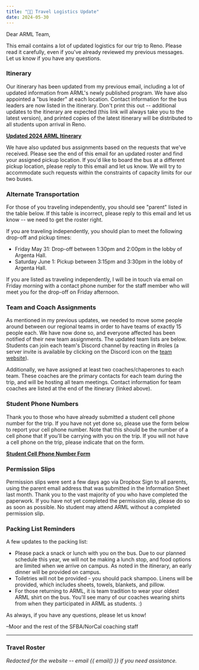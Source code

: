 ```yaml
---
title: "🚌🚌 Travel Logistics Update"
date: 2024-05-30
---
```


Dear ARML Team,

This email contains a lot of updated logistics for our trip to Reno.  Please
read it carefully, even if you've already reviewed my previous messages. Let us
know if you have any questions.

### Itinerary

Our itinerary has been updated from my previous email, including a lot of
updated information from ARML's newly published program. We have also appointed
a "bus leader" at each location. Contact information for the bus leaders are now
listed in the itinerary. Don't print this out -- additional updates to the
itinerary are expected (this link will always take you to the latest version),
and printed copies of the latest itinerary will be distributed to all students
upon arrival in Reno.

[**Updated 2024 ARML Itinerary**](https://drive.google.com/file/d/11g9xvPNLbPXW8MPVQNUxuQb-DbgFe4nh/view?usp=drive_link)

We have also updated bus assignments based on the requests that we've received. 
Please see the end of this email for an updated roster and find your assigned
pickup location. If you'd like to board the bus at a different pickup location,
please reply to this email and let us know. We will try to accommodate such
requests within the constraints of capacity limits for our two buses.

### Alternate Transportation

For those of you traveling independently, you should see "parent" listed in the
table below. If this table is incorrect, please reply to this email and let us
know -- we need to get the roster right.

If you are traveling independently, you should plan to meet the following
drop-off and pickup times: 
- Friday May 31: Drop-off between 1:30pm and 2:00pm in the lobby of Argenta
  Hall.
- Saturday June 1: Pickup between 3:15pm and 3:30pm in the lobby of Argenta
  Hall.

If you are listed as traveling independently, I will be in touch via email on
Friday morning with a contact phone number for the staff member who will meet
you for the drop-off on Friday afternoon.

### Team and Coach Assignments

As mentioned in my previous updates, we needed to move some people around
between our regional teams in order to have teams of exactly 15 people each.
We have now done so, and everyone affected has been notified of their new team
assignments. The updated team lists are below. Students can join each team's
Discord channel by reacting in #roles (a server invite is available by clicking
on the Discord icon on the [team website](/)). 

Additionally, we have assigned at least two coaches/chaperones to each team.
These coaches are the primary contacts for each team during the trip, and will
be hosting all team meetings.  Contact information for team coaches are listed
at the end of the itinerary (linked above).

### Student Phone Numbers

Thank you to those who have already submitted a student cell phone number for
the trip. If you have not yet done so, please use the form below to report your
cell phone number. Note that this should be the number of a cell phone that
If you'll be carrying with you on the trip. If you will not have a cell phone on
the trip, please indicate that on the form.

[**Student Cell Phone Number Form**](https://forms.gle/gAC4iNcHXAuFBhx38)

### Permission Slips

Permission slips were sent a few days ago via Dropbox Sign to all parents, using
the parent email address that was submitted in the Information Sheet last month.
Thank you to the vast majority of you who have completed the paperwork. If you
have not yet completed the permission slip, please do so as soon as possible. No
student may attend ARML without a completed permission slip.

### Packing List Reminders

A few updates to the packing list:
- Please pack a snack or lunch with you on the bus. Due to our planned schedule
  this year, we will not be making a lunch stop, and food options are limited
  when we arrive on campus. As noted in the itinerary, an early dinner will be
  provided on campus.
- Toiletries will not be provided - you should pack shampoo. Linens will be
  provided, which includes sheets, towels, blankets, and pillow.
- For those returning to ARML, it is team tradition to wear your oldest ARML
  shirt on the bus. You'll see many of our coaches wearing shirts from when they
  participated in ARML as students. :)

As always, if you have any questions, please let us know!

–Moor and the rest of the SFBA/NorCal coaching staff

---

### Travel Roster

*Redacted for the website -- email {{ email() }} if you need
assistance.*
